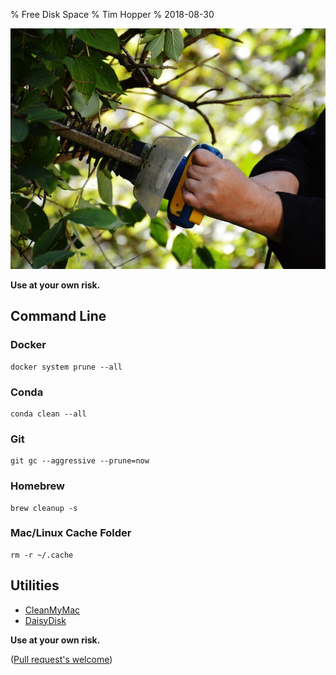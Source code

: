 % Free Disk Space
% Tim Hopper
% 2018-08-30

![](prune.jpg)

__Use at your own risk.__

## Command Line

### Docker

```
docker system prune --all
```

### Conda

```
conda clean --all
```

### Git

```
git gc --aggressive --prune=now
```

### Homebrew

```
brew cleanup -s
```

### Mac/Linux Cache Folder

```
rm -r ~/.cache
```

## Utilities

* [CleanMyMac](https://macpaw.com/cleanmymac)
* [DaisyDisk](https://daisydiskapp.com)

__Use at your own risk.__

([Pull request's welcome](https://github.com/tdhopper/freespace.tdhopper.com))
